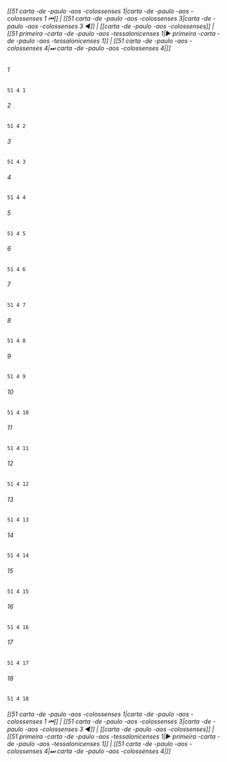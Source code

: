 
###### [[51 carta -de -paulo -aos -colossenses 1|carta -de -paulo -aos -colossenses 1 ⏮]] | [[51 carta -de -paulo -aos -colossenses 3|carta -de -paulo -aos -colossenses 3 ◀]] | [[carta -de -paulo -aos -colossenses]] | [[51 primeira -carta -de -paulo -aos -tessalonicenses 1|▶ primeira -carta -de -paulo -aos -tessalonicenses 1]] | [[51 carta -de -paulo -aos -colossenses 4|⏭ carta -de -paulo -aos -colossenses 4|]]

###### 1
``` verse
51 4 1 
```
###### 2
``` verse
51 4 2 
```
###### 3
``` verse
51 4 3 
```
###### 4
``` verse
51 4 4 
```
###### 5
``` verse
51 4 5 
```
###### 6
``` verse
51 4 6 
```
###### 7
``` verse
51 4 7 
```
###### 8
``` verse
51 4 8 
```
###### 9
``` verse
51 4 9 
```
###### 10
``` verse
51 4 10 
```
###### 11
``` verse
51 4 11 
```
###### 12
``` verse
51 4 12 
```
###### 13
``` verse
51 4 13 
```
###### 14
``` verse
51 4 14 
```
###### 15
``` verse
51 4 15 
```
###### 16
``` verse
51 4 16 
```
###### 17
``` verse
51 4 17 
```
###### 18
``` verse
51 4 18 
```

###### [[51 carta -de -paulo -aos -colossenses 1|carta -de -paulo -aos -colossenses 1 ⏮]] | [[51 carta -de -paulo -aos -colossenses 3|carta -de -paulo -aos -colossenses 3 ◀]] | [[carta -de -paulo -aos -colossenses]] | [[51 primeira -carta -de -paulo -aos -tessalonicenses 1|▶ primeira -carta -de -paulo -aos -tessalonicenses 1]] | [[51 carta -de -paulo -aos -colossenses 4|⏭ carta -de -paulo -aos -colossenses 4|]]

